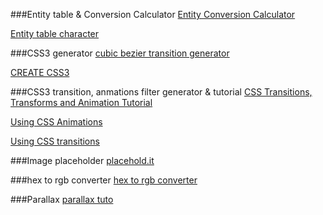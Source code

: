 
###Entity table & Conversion Calculator
[Entity Conversion Calculator](https://www.evotech.net/articles/testjsentities.html)

[Entity table character](http://dev.w3.org/html5/html-author/charref)

###CSS3 generator
[cubic bezier transition generator](http://cubic-bezier.com/#.17,.67,.83,.67)

[CREATE CSS3](http://www.createcss3.com/)

###CSS3 transition, anmations filter generator & tutorial
[CSS Transitions, Transforms and Animation Tutorial](http://css3.bradshawenterprises.com/)

[Using CSS Animations](https://developer.mozilla.org/en-US/docs/Web/Guide/CSS/Using_CSS_animations)

[Using CSS transitions](https://developer.mozilla.org/en-US/docs/Web/Guide/CSS/Using_CSS_transitions)

###Image placeholder 
[placehold.it](http://placehold.it/)

###hex to rgb converter
[hex to rgb converter](http://www.javascripter.net/faq/hextorgb.htm)

###Parallax 
[parallax tuto](http://codepen.io/saransh/pen/BKJun)
